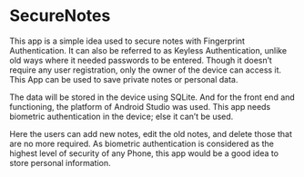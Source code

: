 # SecureNotes
This app is a simple idea used to secure notes with Fingerprint Authentication. It can also be referred to as Keyless Authentication, unlike old ways where it needed passwords to be entered. Though it doesn’t require any user registration, only the owner of the device can access it. This App can be used to save private notes or personal data.

The data will be stored in the device using SQLite. And for the front end and functioning, the platform of Android Studio was used. This app needs biometric authentication in the device; else it can’t be used.

Here the users can add new notes, edit the old notes, and delete those that are no more required. As biometric authentication is considered as the highest level of security of any Phone, this app would be a good idea to store personal information.
